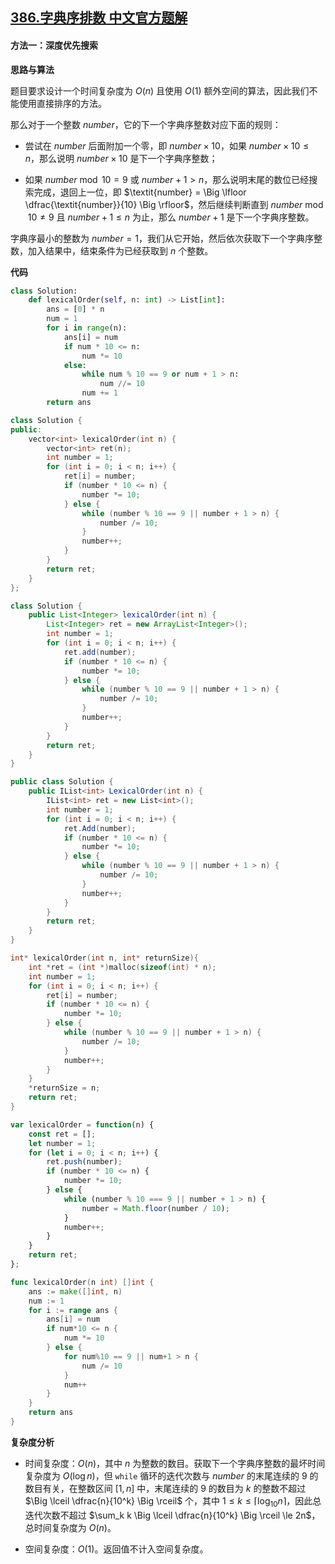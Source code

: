## [386.字典序排数 中文官方题解](https://leetcode.cn/problems/lexicographical-numbers/solutions/100000/zi-dian-xu-pai-shu-by-leetcode-solution-98mz)
#### 方法一：深度优先搜索

**思路与算法**

题目要求设计一个时间复杂度为 $O(n)$ 且使用 $O(1)$ 额外空间的算法，因此我们不能使用直接排序的方法。

那么对于一个整数 $\textit{number}$，它的下一个字典序整数对应下面的规则：

+ 尝试在 $\textit{number}$ 后面附加一个零，即 $\textit{number} \times 10$，如果 $\textit{number} \times 10 \le n$，那么说明 $\textit{number} \times 10$ 是下一个字典序整数；

+ 如果 $\textit{number} \bmod 10 = 9$ 或 $\textit{number} + 1 \gt n$，那么说明末尾的数位已经搜索完成，退回上一位，即 $\textit{number} = \Big \lfloor \dfrac{\textit{number}}{10} \Big \rfloor$，然后继续判断直到 $\textit{number} \bmod 10 \ne 9$ 且 $\textit{number} + 1 \le n$ 为止，那么 $\textit{number} + 1$ 是下一个字典序整数。

字典序最小的整数为 $\textit{number} = 1$，我们从它开始，然后依次获取下一个字典序整数，加入结果中，结束条件为已经获取到 $n$ 个整数。

**代码**

```Python [sol1-Python3]
class Solution:
    def lexicalOrder(self, n: int) -> List[int]:
        ans = [0] * n
        num = 1
        for i in range(n):
            ans[i] = num
            if num * 10 <= n:
                num *= 10
            else:
                while num % 10 == 9 or num + 1 > n:
                    num //= 10
                num += 1
        return ans
```

```C++ [sol1-C++]
class Solution {
public:
    vector<int> lexicalOrder(int n) {
        vector<int> ret(n);
        int number = 1;
        for (int i = 0; i < n; i++) {
            ret[i] = number;
            if (number * 10 <= n) {
                number *= 10;
            } else {
                while (number % 10 == 9 || number + 1 > n) {
                    number /= 10;
                }
                number++;
            }
        }
        return ret;
    }
};
```

```Java [sol1-Java]
class Solution {
    public List<Integer> lexicalOrder(int n) {
        List<Integer> ret = new ArrayList<Integer>();
        int number = 1;
        for (int i = 0; i < n; i++) {
            ret.add(number);
            if (number * 10 <= n) {
                number *= 10;
            } else {
                while (number % 10 == 9 || number + 1 > n) {
                    number /= 10;
                }
                number++;
            }
        }
        return ret;
    }
}
```

```C# [sol1-C#]
public class Solution {
    public IList<int> LexicalOrder(int n) {
        IList<int> ret = new List<int>();
        int number = 1;
        for (int i = 0; i < n; i++) {
            ret.Add(number);
            if (number * 10 <= n) {
                number *= 10;
            } else {
                while (number % 10 == 9 || number + 1 > n) {
                    number /= 10;
                }
                number++;
            }
        }
        return ret;
    }
}
```

```C [sol1-C]
int* lexicalOrder(int n, int* returnSize){
    int *ret = (int *)malloc(sizeof(int) * n);
    int number = 1;
    for (int i = 0; i < n; i++) {
        ret[i] = number;
        if (number * 10 <= n) {
            number *= 10;
        } else {
            while (number % 10 == 9 || number + 1 > n) {
                number /= 10;
            }
            number++;
        }
    }
    *returnSize = n;
    return ret;
}
```

```JavaScript [sol1-JavaScript]
var lexicalOrder = function(n) {
    const ret = [];
    let number = 1;
    for (let i = 0; i < n; i++) {
        ret.push(number);
        if (number * 10 <= n) {
            number *= 10;
        } else {
            while (number % 10 === 9 || number + 1 > n) {
                number = Math.floor(number / 10);
            }
            number++;
        }
    }
    return ret;
};
```

```go [sol1-Golang]
func lexicalOrder(n int) []int {
    ans := make([]int, n)
    num := 1
    for i := range ans {
        ans[i] = num
        if num*10 <= n {
            num *= 10
        } else {
            for num%10 == 9 || num+1 > n {
                num /= 10
            }
            num++
        }
    }
    return ans
}
```

**复杂度分析**

+ 时间复杂度：$O(n)$，其中 $n$ 为整数的数目。获取下一个字典序整数的最坏时间复杂度为 $O(\log n)$，但 $\texttt{while}$ 循环的迭代次数与 $\textit{number}$ 的末尾连续的 $9$ 的数目有关，在整数区间 $[1, n]$ 中，末尾连续的 $9$ 的数目为 $k$ 的整数不超过 $\Big \lceil \dfrac{n}{10^k} \Big \rceil$ 个，其中 $1 \le k \le \lceil \log_{10} n \rceil$，因此总迭代次数不超过 $\sum_k k \Big \lceil \dfrac{n}{10^k} \Big \rceil \le 2n$，总时间复杂度为 $O(n)$。

+ 空间复杂度：$O(1)$。返回值不计入空间复杂度。